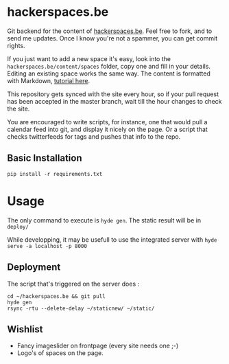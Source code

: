 hackerspaces.be
===============

Git backend for the content of [hackerspaces.be](http://hackerspaces.be). Feel free to fork, and to send me updates. Once I know you're not a spammer, you can get commit rights.

If you just want to add a new space it's easy, look into the `hackerspaces.be/content/spaces` folder, copy one and fill in your details. Editing an existing space works the same way. The content is formatted with Markdown, [tutorial here](http://daringfireball.net/projects/markdown/basics).

This repository gets synced with the site every hour, so if your pull request has been accepted in the master branch, wait till the hour changes to check the site.

You are encouraged to write scripts, for instance, one that would pull a calendar feed into git, and display it nicely on the page. Or a script that checks twitterfeeds for tags and pushes that info to the repo.

## Basic Installation

    pip install -r requirements.txt

# Usage
The only command to execute is `hyde gen`. The static result will be in `deploy/`

While developping, it may be usefull to use the integrated server with `hyde serve -a localhost -p 8000`

## Deployment

The script that's triggered on the server does :

	cd ~/hackerspaces.be && git pull
	hyde gen
	rsync -rtu --delete-delay ~/staticnew/ ~/static/

## Wishlist

* Fancy imageslider on frontpage (every site needs one ;-)
* Logo's of spaces on the page.
